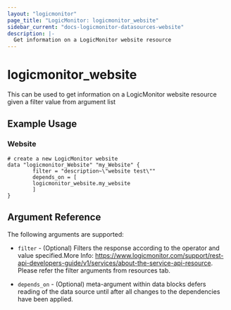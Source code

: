 ```yaml
---
layout: "logicmonitor"
page_title: "LogicMonitor: logicmonitor_website"
sidebar_current: "docs-logicmonitor-datasources-website"
description: |-
  Get information on a LogicMonitor website resource
---
```


# logicmonitor_website

This can be used to get information on a LogicMonitor website resource given a filter value from argument list

## Example Usage    
### Website
```hcl
# create a new LogicMonitor website
data "logicmonitor_Website" "my_Website" {
        filter = "description~\"website test\""
 	    depends_on = [
		logicmonitor_website.my_website
 	    ]
}
```

## Argument Reference

The following arguments are supported:
* `filter` - (Optional) Filters the response according to the operator and value specified.More Info: https://www.logicmonitor.com/support/rest-api-developers-guide/v1/services/about-the-service-api-resource. Please refer the filter arguments from resources tab.

* `depends_on` - (Optional) meta-argument within data blocks defers reading of the data source until after all changes to the dependencies have been applied.


